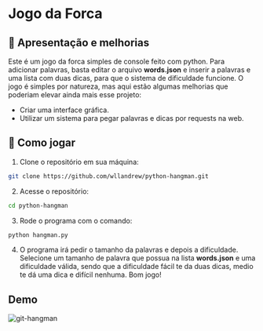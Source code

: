 # Jogo da Forca

## 📌 Apresentação e melhorias

Este é um jogo da forca simples de console feito com python. Para adicionar palavras, basta editar o arquivo __words.json__ e inserir a palavras e uma lista com duas dicas, para que o sistema de dificuldade funcione. O jogo é simples por natureza, mas aqui estão algumas melhorias que poderiam elevar ainda mais esse projeto:
- Criar uma interface gráfica.
- Utilizar um sistema para pegar palavras e dicas por requests na web.

## 🚀 Como jogar

1. Clone o repositório em sua máquina:
```bash
git clone https://github.com/wllandrew/python-hangman.git
```
2. Acesse o repositório:
```bash
cd python-hangman
```
3. Rode o programa com o comando:
```bash
python hangman.py
```
4. O programa irá pedir o tamanho da palavras e depois a dificuldade. Selecione um tamanho de palavra que possua na lista __words.json__ e uma dificuldade válida, sendo que a dificuldade fácil te da duas dicas, medio te dá uma dica e difícil nenhuma.
Bom jogo!

## Demo

![git-hangman](https://github.com/user-attachments/assets/c0a6ce61-6cbc-4329-b240-06537d6bfe6c)


